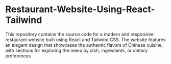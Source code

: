 # Restaurant-Website-Using-React-Tailwind
This repository contains the source code for a modern and responsive restaurant website built using React and Tailwind CSS. The website features an elegant design that showcases the authentic flavors of Chinese cuisine, with sections for exploring the menu by dish, ingredients, or dietary preferences
